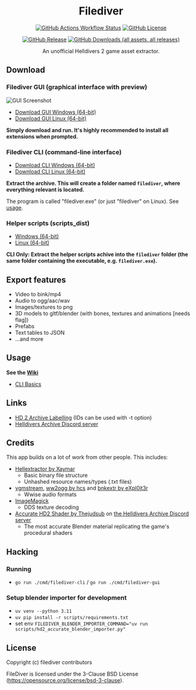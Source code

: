 <div align="center">

# Filediver

[![GitHub Actions Workflow Status](https://img.shields.io/github/actions/workflow/status/xypwn/filediver/.github%2Fworkflows%2Fbuild-release.yml)](https://github.com/xypwn/filediver/actions)
[![GitHub License](https://img.shields.io/github/license/xypwn/filediver)](https://opensource.org/license/bsd-3-clause)

[![GitHub Release](https://img.shields.io/github/v/release/xypwn/filediver)](https://github.com/xypwn/filediver/releases/latest/)
[![GitHub Downloads (all assets, all releases)](https://img.shields.io/github/downloads/xypwn/filediver/total)](https://github.com/xypwn/filediver/releases/latest/)

An unofficial Helldivers 2 game asset extractor.
</div>

## Download
### Filediver GUI (graphical interface with preview)
![GUI Screenshot](screenshots/gui.png)
- [Download GUI Windows (64-bit)](https://github.com/xypwn/filediver/releases/latest/download/filediver-gui-windows.exe)
- [Download GUI Linux (64-bit)](https://github.com/xypwn/filediver/releases/latest/download/filediver-gui-linux)

**Simply download and run. It's highly recommended to install all extensions when prompted.**

### Filediver CLI (command-line interface)
- [Download CLI Windows (64-bit)](https://github.com/xypwn/filediver/releases/latest/download/filediver-cli-windows.zip)
- [Download CLI Linux (64-bit)](https://github.com/xypwn/filediver/releases/latest/download/filediver-cli-linux.zip)

**Extract the archive. This will create a folder named `filediver`, where everything relevant is located.**

The program is called "filediver.exe" (or just "filediver" on Linux). See [usage](#usage).

### Helper scripts (scripts_dist)
- [Windows (64-bit)](https://github.com/xypwn/filediver/releases/latest/download/scripts-dist-windows.zip)
- [Linux (64-bit)](https://github.com/xypwn/filediver/releases/latest/download/scripts-dist-linux.tar.xz)

**CLI Only: Extract the helper scripts achive into the `filediver` folder (the same folder containing the executable, e.g. `filediver.exe`).**

## Export features
- Video to bink/mp4
- Audio to ogg/aac/wav
- Images/textures to png
- 3D models to gltf/blender (with bones, textures and animations [needs flag])
- Prefabs
- Text tables to JSON
- ...and more

## Usage
**See the [Wiki](https://github.com/xypwn/filediver/wiki)**
  - [CLI Basics](https://github.com/xypwn/filediver/wiki/10-CLI-Basics)

## Links
- [HD 2 Archive Labelling](https://docs.google.com/spreadsheets/d/1oQys_OI5DWou4GeRE3mW56j7BIi4M7KftBIPAl1ULFw) (IDs can be used with -t option)
- [Helldivers Archive Discord server](https://discord.gg/helldiversarchive)

## Credits
This app builds on a lot of work from other people. This includes:
- [Hellextractor by Xaymar](https://github.com/Xaymar/Hellextractor)
	- Basic binary file structure
	- Unhashed resource names/types (.txt files)
- [vgmstream](https://github.com/vgmstream/vgmstream), [ww2ogg by hcs](https://github.com/hcs64/ww2ogg) and [bnkextr by eXpl0it3r](https://github.com/eXpl0it3r/bnkextr)
	- Wwise audio formats
- [ImageMagick](https://imagemagick.org)
	- DDS texture decoding
- [Accurate HD2 Shader by Thejudsub](https://discord.com/channels/1210541115829260328/1222290154409033889) on [the Helldivers Archive Discord server](https://discord.gg/helldiversarchive)
	- The most accurate Blender material replicating the game's procedural shaders

## Hacking
### Running
- `go run ./cmd/filediver-cli` / `go run ./cmd/filediver-gui`
### Setup blender importer for development
- `uv venv --python 3.11`
- `uv pip install -r scripts/requirements.txt`
- set env `FILEDIVER_BLENDER_IMPORTER_COMMAND="uv run scripts/hd2_accurate_blender_importer.py"`

## License
Copyright (c) filediver contributors

FileDiver is licensed under the 3-Clause BSD License (https://opensource.org/license/bsd-3-clause).
